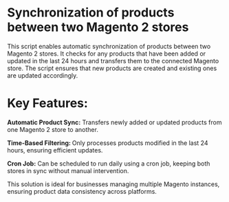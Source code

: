 # Synchronization of products between two Magento 2 stores

This script enables automatic synchronization of products between two Magento 2 stores. It checks for any products that have been added or updated in the last 24 hours and transfers them to the connected Magento store. The script ensures that new products are created and existing ones are updated accordingly.


# Key Features:

<strong>Automatic Product Sync:</strong> Transfers newly added or updated products from one Magento 2 store to another. <br>

<strong>Time-Based Filtering: </strong> Only processes products modified in the last 24 hours, ensuring efficient updates. <br>

<strong>Cron Job:</strong> Can be scheduled to run daily using a cron job, keeping both stores in sync without manual intervention. <br>

This solution is ideal for businesses managing multiple Magento instances, ensuring product data consistency across platforms.
